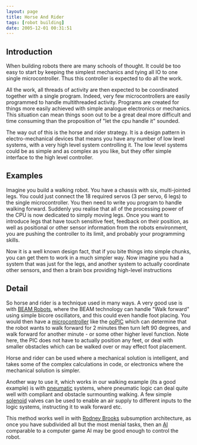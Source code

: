 ```yaml
---
layout: page
title: Horse And Rider
tags: [robot building]
date: 2005-12-01 00:31:51
---
```

## Introduction

When building robots there are many schools of thought. It could be too easy to start by keeping the simplest mechanics and tying all IO to one single microcontroller. Thus this controller is expected to do all the work.

All the work, all threads of activity are then expected to be coordinated together with a single program. Indeed, very few microcontrollers are easily programmed to handle multithreaded activity. Programs are created for things more easily achieved with simple analogue electronics or mechanics. This situation can mean things soon out to be a great deal more difficult and time consuming than the proposition of "let the cpu handle it" sounded.

The way out of this is the horse and rider strategy. It is a design pattern in electro-mechanical devices that means you have any number of low level systems, with a very high level system controlling it. The low level systems could be as simple and as complex as you like, but they offer simple interface to the high level controller.

## Examples

Imagine you build a walking robot. You have a chassis with six, multi-jointed legs. You could just connect the 18 required servos (3 per servo, 6 legs) to the single microcontroller. You then need to write you program to handle walking forward. Suddenly you realise that all of the processing power of the CPU is now dedicated to simply moving legs. Once you want to introduce legs that have touch sensitive feet, feedback on their position, as well as positional or other sensor information from the robots environment, you are pushing the controller to its limit, and probably your programming skills.

Now it is a well known design fact, that if you bite things into simple chunks, you can get them to work in a much simpler way. Now imagine you had a system that was just for the legs, and another system to actually coordinate other sensors, and then a brain box providing high-level instructions

## Detail

So horse and rider is a technique used in many ways. A very good use is with [BEAM Robots](/wiki/beam_robots.html "Biology, Electronics, Aesthetics and Mechanics"), where the BEAM technology can handle "Walk forward" using simple bicore oscillators, and this could even handle foot placing. You would then have a [microcontroller](/wiki/microcontroller.html "A programmable digital controller (or ") like the [ooPIC](/wiki/oopic.html "OOPic") which can determine that the robot wants to walk forward for 2 minutes then turn left 90 degrees, and walk forward for another minute - or some other higher level function. Note here, the PIC does not have to actually position any feet, or deal with smaller obstacles which can be walked over or may effect foot placement.

Horse and rider can be used where a mechanical solution is intelligent, and takes some of the complex calculations in code, or electronics where the mechanical solution is simpler.

Another way to use it, which works in our walking example (its a good example) is with [pneumatic](/wiki/pneumatic.html "Use of air to operate and power actuators") systems, where pneumatic logic can deal quite well with compliant and obstacle surmounting walking. A few simple [solenoid](/wiki/solenoid.html "Solenoid") valves can be used to enable an air supply to different inputs to the logic systems, instructing it to walk forward etc.

This method works well in with [Rodney Brooks](/wiki/rodney_brooks.html "Rodney Brooks") subsumption architecture, as once you have subdivided all but the most menial tasks, then an [AI](/wiki/ai.html "Artificial Intelligence") comparable to a computer game AI may be good enough to control the robot.

